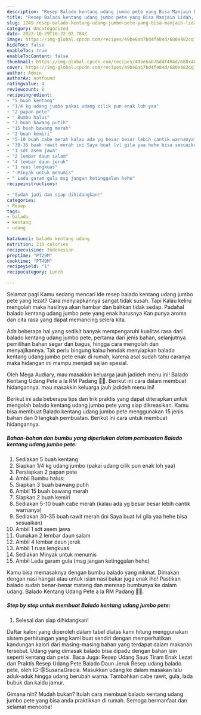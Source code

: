 ```yaml
---
description: "Resep Balado kentang udang jumbo pete yang Bisa Manjain Lidah, Buat Buka Puasa Lezat"
title: "Resep Balado kentang udang jumbo pete yang Bisa Manjain Lidah, Buat Buka Puasa Lezat"
slug: 1249-resep-balado-kentang-udang-jumbo-pete-yang-bisa-manjain-lidah-buat-buka-puasa-lezat
category: Uncategorized
date: 2022-10-29T10:22:02.784Z
image: https://img-global.cpcdn.com/recipes/49be6ab7bd4f484d/680x482cq70/balado-kentang-udang-jumbo-pete-foto-resep-utama.jpg
hideToc: false
enableToc: true
enableTocContent: false
thumbnail: https://img-global.cpcdn.com/recipes/49be6ab7bd4f484d/680x482cq70/balado-kentang-udang-jumbo-pete-foto-resep-utama.jpg
cover: https://img-global.cpcdn.com/recipes/49be6ab7bd4f484d/680x482cq70/balado-kentang-udang-jumbo-pete-foto-resep-utama.jpg
author: Admin
authorAv: notfound
ratingvalue: 4
reviewcount: 8
recipeingredient:
- "5 buah kentang"
- "1/4 kg udang jumbo pakai udang cilik pun enak loh yaa"
- "2 papan pete"
- " Bumbu halus"
- "3 buah bawang putih"
- "15 buah bawang merah"
- "2 buah kemiri"
- "5-10 buah cabe merah kalau ada yg besar besar lebih cantik warnanya"
- "30-35 buah rawit merah ini Saya buat lvl gila yaa hehe bisa sesuaikan"
- "1 sdt asem jawa"
- "2 lembar daun salam"
- "4 lembar daun jeruk"
- "1 ruas lengkuas"
- " Minyak untuk menumis"
- " Lada garam gula msg jangan ketinggalan hehe"
recipeinstructions:

- "Sudah jadi dan siap dihidangkan!"
categories:
- Resep
tags:
- balado
- kentang
- udang

katakunci: balado kentang udang 
nutrition: 210 calories
recipecuisine: Indonesian
preptime: "PT29M"
cooktime: "PT49M"
recipeyield: "1"
recipecategory: Lunch

---
```



Selamat pagi Kamu sedang mencari ide resep balado kentang udang jumbo pete yang lezat? Cara menyiapkannya sangat tidak susah. Tapi Kalau keliru mengolah maka hasilnya akan hambar dan bahkan tidak sedap. Padahal balado kentang udang jumbo pete yang enak harusnya Kan punya aroma dan cita rasa yang dapat memancing selera kita.


Ada beberapa hal yang sedikit banyak mempengaruhi kualitas rasa dari balado kentang udang jumbo pete, pertama dari jenis bahan, selanjutnya pemilihan bahan segar dan bagus, hingga cara mengolah dan menyajikannya. Tak perlu bingung kalau hendak menyiapkan balado kentang udang jumbo pete enak di rumah, karena asal sudah tahu caranya maka hidangan ini mampu menjadi sajian spesial.

Oleh Mega Audiary, mau masakkin keluarga jauh jadideh menu ini! Balado Kentang Udang Pete a la RM Padang 👍🏼. Berikut ini cara dalam membuat hidangannya. mau masakkin keluarga jauh jadideh menu ini!


Berikut ini ada beberapa tips dan trik praktis yang dapat diterapkan untuk mengolah balado kentang udang jumbo pete yang siap dikreasikan. Kamu bisa membuat Balado kentang udang jumbo pete menggunakan 15 jenis bahan dan 0 langkah pembuatan. Berikut ini cara untuk membuat hidangannya.

<!--inarticleads1-->

##### Bahan-bahan dan bumbu yang diperlukan dalam pembuatan Balado kentang udang jumbo pete:

1. Sediakan 5 buah kentang
1. Siapkan 1/4 kg udang jumbo (pakai udang cilik pun enak loh yaa)
1. Persiapkan 2 papan pete
1. Ambil  Bumbu halus:
1. Siapkan 3 buah bawang putih
1. Ambil 15 buah bawang merah
1. Siapkan 2 buah kemiri
1. Sediakan 5-10 buah cabe merah (kalau ada yg besar besar lebih cantik warnanya)
1. Sediakan 30-35 buah rawit merah (ini Saya buat lvl gila yaa hehe bisa sesuaikan)
1. Ambil 1 sdt asem jawa
1. Gunakan 2 lembar daun salam
1. Ambil 4 lembar daun jeruk
1. Ambil 1 ruas lengkuas
1. Sediakan  Minyak untuk menumis
1. Ambil  Lada garam gula (msg jangan ketinggalan hehe)


Kamu bisa memasaknya dengan bumbu balado yang nikmat. Dimakan dengan nasi hangat atau untuk isian nasi bakar juga enak lho! Pastikan balado sudah benar-benar matang dan meresap bumbunya ke dalam udang. Balado Kentang Udang Pete a la RM Padang 👍🏼. 

<!--inarticleads2-->

##### Step by step untuk membuat Balado kentang udang jumbo pete:


1. Selesai dan siap dihidangkan!

Daftar kalori yang diperoleh dalam tabel diatas kami hitung menggunakan sistem perhitungan yang kami buat sendiri dengan memperhatikan kandungan kalori dari masing-masing bahan yang terdapat dalam makanan tersebut. Udang yang dimasak balado bisa dipadu dengan bahan lain seperti kentang dan petai. Baca Juga: Resep Udang Saus Tiram Enak Lezat dan Praktis Resep Udang Pete Balado Daun Jeruk⁣ Resep udang balado pete, oleh IG-@SusanaGracia. Masukkan udang ke dalam masakan lalu aduk-aduk hingga udang berubah warna. Tambahkan cabe rawit, gula, lada bubuk dan kaldu jamur. 

Gimana nih? Mudah bukan? Itulah cara membuat balado kentang udang jumbo pete yang bisa anda praktikkan di rumah. Semoga bermanfaat dan selamat mencoba!
